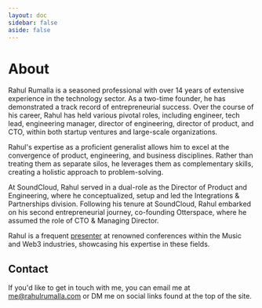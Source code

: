 ```yaml
---
layout: doc
sidebar: false
aside: false
---
```


# About

Rahul Rumalla is a seasoned professional with over 14 years of extensive experience in the technology sector. As a two-time founder, he has demonstrated a track record of entrepreneurial success. Over the course of his career, Rahul has held various pivotal roles, including engineer, tech lead, engineering manager, director of engineering, director of product, and CTO, within both startup ventures and large-scale organizations.

Rahul's expertise as a proficient generalist allows him to excel at the convergence of product, engineering, and business disciplines. Rather than treating them as separate silos, he leverages them as complementary skills, creating a holistic approach to problem-solving.

At SoundCloud, Rahul served in a dual-role as the Director of Product and Engineering, where he conceptualized, setup and led the Integrations & Partnerships division. Following his tenure at SoundCloud, Rahul embarked on his second entrepreneurial journey, co-founding Otterspace, where he assumed the role of CTO & Managing Director.

Rahul is a frequent [presenter](/talks) at renowned conferences within the Music and Web3 industries, showcasing his expertise in these fields.

## Contact
If you'd like to get in touch with me, you can email me at [me@rahulrumalla.com](mailto:me@rahulrumalla.com) or DM me on social links found at the top of the site.